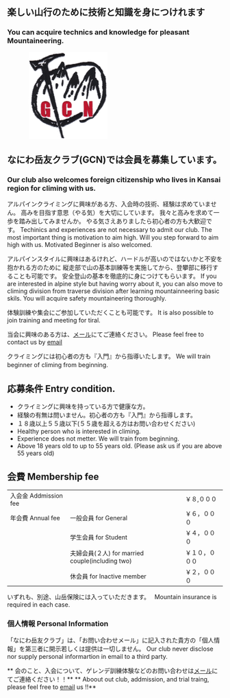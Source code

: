 ## 楽しい山行のために技術と知識を身につけれます
### You can acquire technics and knowledge for pleasant Mountaineering.

<img src=gcn.png style="margin-left:50px"/>


## なにわ岳友クラブ(GCN)では会員を募集しています。
### Our club also welcomes foreign citizenship who lives in Kansai region for climing with us.

アルパインクライミングに興味がある方、入会時の技術、経験は求めていません。
高みを目指す意思（やる気）を大切にしています。
我々と高みを求めて一歩を踏み出してみませんか。
やる気さえありましたら初心者の方も大歓迎です。
Techinics and experiences are not necessary to admit our club.
The most important thing is motivation to aim high.
Will you step forward to aim high with us.
Motivated Beginner is also welcomed.

アルパインスタイルに興味はあるけれど、ハードルが高いのではないかと不安を抱かれる方のために
縦走部で山の基本訓練等を実施してから、登攀部に移行することも可能です。
安全登山の基本を徹底的に身につけてもらいます。
If you are interested in alpine style but having worry about it,
you can also move to climing division from traverse division after learning mountainneering basic skils.
You will acquire safety mountaineering thoroughly.

体験訓練や集会にご参加していただくことも可能です。
It is also possible to join training and meeting for tiral.

当会に興味のある方は、<a target="_top" href="mailto:info_gcnaniwa@freeml.com">メール</a>にてご連絡ください。
Please feel free to contact us by <a target="_top" href="mailto:info_gcnaniwa@freeml.com">email</a>

クライミングには初心者の方も『入門』から指導いたします。
We will train beginner of climing from beginning.
　
## 応募条件 Entry condition.
- クライミングに興味を持っている方で健康な方。
- 経験の有無は問いません。初心者の方も『入門』から指導します。
- １８歳以上５５歳以下(５５歳を超える方はお問い合わせください)
- Healthy person who is interested in climing.
- Experience does not metter. We will train from beginning.
- Above 18 years old to up to 55 years old. (Please ask us if you are above 55 years old)

## 会費 Membership fee
| | | |
|---|---|:---|
| 入会金 Addmission fee||￥８,０００
| 年会費 Annual fee|一般会員 for General|￥６，０００
| |学生会員 for Student|￥４，０００
| |夫婦会員(２人) for married couple(including two)|￥１０，０００
| |休会員 for Inactive member|￥２，０００
いずれも、別途、山岳保険には入っていただきます。　
Mountain insurance is required in each case.

### 個人情報 Personal Information
「なにわ岳友クラブ」は、「お問い合わせメール」に記入された貴方の「個人情報」を第三者に開示若しくは提供は一切しません。
Our club never disclose nor supply personal informartion in email to a third party.

** 会のこと、入会について、ゲレンデ訓練体験などのお問い合わせは<a target="_top" href="mailto:info_gcnaniwa@freeml.com">メール</a>にてご連絡ください！！**
** Aboout out club, addmission, and trial traing, please feel free to <a target="_top" href="mailto:info_gcnaniwa@freeml.com">email</a> us !!**
